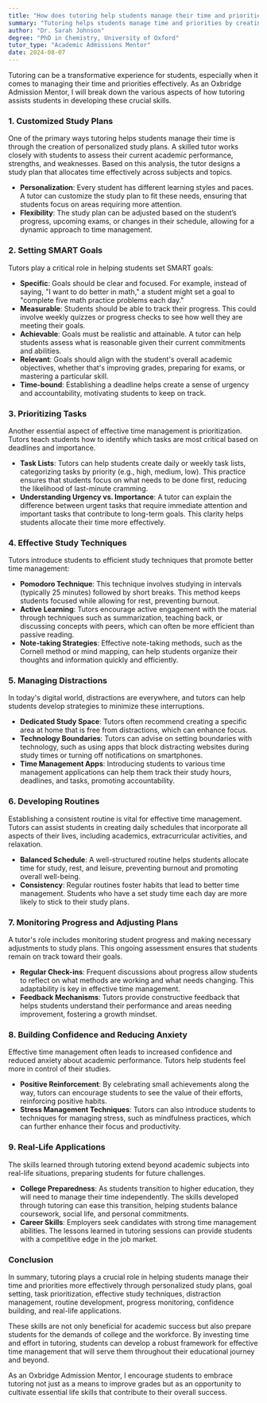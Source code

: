 ```yaml
---
title: "How does tutoring help students manage their time and priorities more effectively?"
summary: "Tutoring helps students manage time and priorities by creating personalized study plans that enhance academic performance and focus on strengths and weaknesses."
author: "Dr. Sarah Johnson"
degree: "PhD in Chemistry, University of Oxford"
tutor_type: "Academic Admissions Mentor"
date: 2024-08-07
---
```


Tutoring can be a transformative experience for students, especially when it comes to managing their time and priorities effectively. As an Oxbridge Admission Mentor, I will break down the various aspects of how tutoring assists students in developing these crucial skills. 

### 1. **Customized Study Plans**

One of the primary ways tutoring helps students manage their time is through the creation of personalized study plans. A skilled tutor works closely with students to assess their current academic performance, strengths, and weaknesses. Based on this analysis, the tutor designs a study plan that allocates time effectively across subjects and topics.

- **Personalization**: Every student has different learning styles and paces. A tutor can customize the study plan to fit these needs, ensuring that students focus on areas requiring more attention.
- **Flexibility**: The study plan can be adjusted based on the student’s progress, upcoming exams, or changes in their schedule, allowing for a dynamic approach to time management.

### 2. **Setting SMART Goals**

Tutors play a critical role in helping students set SMART goals:

- **Specific**: Goals should be clear and focused. For example, instead of saying, "I want to do better in math," a student might set a goal to "complete five math practice problems each day."
- **Measurable**: Students should be able to track their progress. This could involve weekly quizzes or progress checks to see how well they are meeting their goals.
- **Achievable**: Goals must be realistic and attainable. A tutor can help students assess what is reasonable given their current commitments and abilities.
- **Relevant**: Goals should align with the student's overall academic objectives, whether that's improving grades, preparing for exams, or mastering a particular skill.
- **Time-bound**: Establishing a deadline helps create a sense of urgency and accountability, motivating students to keep on track.

### 3. **Prioritizing Tasks**

Another essential aspect of effective time management is prioritization. Tutors teach students how to identify which tasks are most critical based on deadlines and importance.

- **Task Lists**: Tutors can help students create daily or weekly task lists, categorizing tasks by priority (e.g., high, medium, low). This practice ensures that students focus on what needs to be done first, reducing the likelihood of last-minute cramming.
- **Understanding Urgency vs. Importance**: A tutor can explain the difference between urgent tasks that require immediate attention and important tasks that contribute to long-term goals. This clarity helps students allocate their time more effectively.

### 4. **Effective Study Techniques**

Tutors introduce students to efficient study techniques that promote better time management:

- **Pomodoro Technique**: This technique involves studying in intervals (typically 25 minutes) followed by short breaks. This method keeps students focused while allowing for rest, preventing burnout.
- **Active Learning**: Tutors encourage active engagement with the material through techniques such as summarization, teaching back, or discussing concepts with peers, which can often be more efficient than passive reading.
- **Note-taking Strategies**: Effective note-taking methods, such as the Cornell method or mind mapping, can help students organize their thoughts and information quickly and efficiently.

### 5. **Managing Distractions**

In today's digital world, distractions are everywhere, and tutors can help students develop strategies to minimize these interruptions.

- **Dedicated Study Space**: Tutors often recommend creating a specific area at home that is free from distractions, which can enhance focus.
- **Technology Boundaries**: Tutors can advise on setting boundaries with technology, such as using apps that block distracting websites during study times or turning off notifications on smartphones.
- **Time Management Apps**: Introducing students to various time management applications can help them track their study hours, deadlines, and tasks, promoting accountability.

### 6. **Developing Routines**

Establishing a consistent routine is vital for effective time management. Tutors can assist students in creating daily schedules that incorporate all aspects of their lives, including academics, extracurricular activities, and relaxation.

- **Balanced Schedule**: A well-structured routine helps students allocate time for study, rest, and leisure, preventing burnout and promoting overall well-being.
- **Consistency**: Regular routines foster habits that lead to better time management. Students who have a set study time each day are more likely to stick to their study plans.

### 7. **Monitoring Progress and Adjusting Plans**

A tutor's role includes monitoring student progress and making necessary adjustments to study plans. This ongoing assessment ensures that students remain on track toward their goals.

- **Regular Check-ins**: Frequent discussions about progress allow students to reflect on what methods are working and what needs changing. This adaptability is key in effective time management.
- **Feedback Mechanisms**: Tutors provide constructive feedback that helps students understand their performance and areas needing improvement, fostering a growth mindset.

### 8. **Building Confidence and Reducing Anxiety**

Effective time management often leads to increased confidence and reduced anxiety about academic performance. Tutors help students feel more in control of their studies.

- **Positive Reinforcement**: By celebrating small achievements along the way, tutors can encourage students to see the value of their efforts, reinforcing positive habits.
- **Stress Management Techniques**: Tutors can also introduce students to techniques for managing stress, such as mindfulness practices, which can further enhance their focus and productivity.

### 9. **Real-Life Applications**

The skills learned through tutoring extend beyond academic subjects into real-life situations, preparing students for future challenges.

- **College Preparedness**: As students transition to higher education, they will need to manage their time independently. The skills developed through tutoring can ease this transition, helping students balance coursework, social life, and personal commitments.
- **Career Skills**: Employers seek candidates with strong time management abilities. The lessons learned in tutoring sessions can provide students with a competitive edge in the job market.

### Conclusion

In summary, tutoring plays a crucial role in helping students manage their time and priorities more effectively through personalized study plans, goal setting, task prioritization, effective study techniques, distraction management, routine development, progress monitoring, confidence building, and real-life applications. 

These skills are not only beneficial for academic success but also prepare students for the demands of college and the workforce. By investing time and effort in tutoring, students can develop a robust framework for effective time management that will serve them throughout their educational journey and beyond.

As an Oxbridge Admission Mentor, I encourage students to embrace tutoring not just as a means to improve grades but as an opportunity to cultivate essential life skills that contribute to their overall success.
    